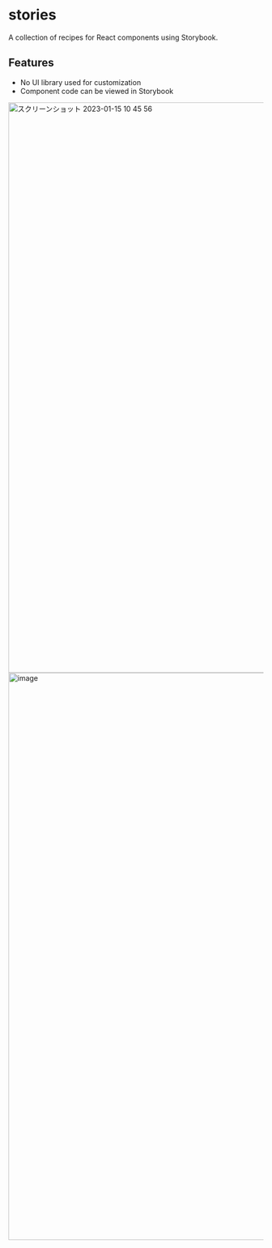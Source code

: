 # stories

A collection of recipes for React components using Storybook.

## Features
- No UI library used for customization
- Component code can be viewed in Storybook
<img width="1126" alt="スクリーンショット 2023-01-15 10 45 56" src="https://user-images.githubusercontent.com/58542313/212509595-b82af5df-d48b-4103-a74e-49f309e99fa4.png">
<img width="1120" alt="image" src="https://user-images.githubusercontent.com/58542313/212509943-0227c5b9-eef4-4f73-ada6-56da6ac526f0.png">
